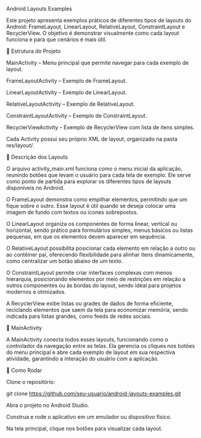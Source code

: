 Android Layouts Examples

Este projeto apresenta exemplos práticos de diferentes tipos de layouts do Android: FrameLayout, LinearLayout, RelativeLayout, ConstraintLayout e RecyclerView. O objetivo é demonstrar visualmente como cada layout funciona e para que cenários é mais útil.

📌 Estrutura do Projeto

MainActivity – Menu principal que permite navegar para cada exemplo de layout.

FrameLayoutActivity – Exemplo de FrameLayout.

LinearLayoutActivity – Exemplo de LinearLayout.

RelativeLayoutActivity – Exemplo de RelativeLayout.

ConstraintLayoutActivity – Exemplo de ConstraintLayout.

RecyclerViewActivity – Exemplo de RecyclerView com lista de itens simples.

Cada Activity possui seu próprio XML de layout, organizado na pasta res/layout/.

📌 Descrição dos Layouts

O arquivo activity_main.xml funciona como o menu inicial da aplicação, reunindo botões que levam o usuário para cada tela de exemplo. Ele serve como ponto de partida para explorar os diferentes tipos de layouts disponíveis no Android.

O FrameLayout demonstra como empilhar elementos, permitindo que um fique sobre o outro. Esse layout é útil quando se deseja colocar uma imagem de fundo com textos ou ícones sobrepostos.

O LinearLayout organiza os componentes de forma linear, vertical ou horizontal, sendo prático para formulários simples, menus básicos ou listas pequenas, em que os elementos devem aparecer em sequência.

O RelativeLayout possibilita posicionar cada elemento em relação a outro ou ao contêiner pai, oferecendo flexibilidade para alinhar itens dinamicamente, como centralizar um botão abaixo de um texto.

O ConstraintLayout permite criar interfaces complexas com menos hierarquia, posicionando elementos por meio de restrições em relação a outros componentes ou às bordas do layout, sendo ideal para projetos modernos e otimizados.

A RecyclerView exibe listas ou grades de dados de forma eficiente, reciclando elementos que saem da tela para economizar memória, sendo indicada para listas grandes, como feeds de redes sociais.

📌 MainActivity

A MainActivity conecta todos esses layouts, funcionando como o controlador da navegação entre as telas. Ela gerencia os cliques nos botões do menu principal e abre cada exemplo de layout em sua respectiva atividade, garantindo a interação do usuário com a aplicação.

📌 Como Rodar

Clone o repositório:

git clone https://github.com/seu-usuario/android-layouts-examples.git


Abra o projeto no Android Studio.

Construa e rode o aplicativo em um emulador ou dispositivo físico.

Na tela principal, clique nos botões para visualizar cada layout.
